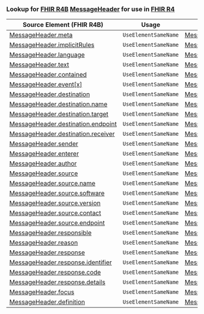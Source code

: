 ### Lookup for [FHIR R4B](https://hl7.org/fhir/R4B/) [MessageHeader](https://hl7.org/fhir/R4B/MessageHeader.html) for use in [FHIR R4](https://hl7.org/fhir/R4/)

| Source Element (FHIR R4B) | Usage | Target |
| -------------- | ----- | ------ |
| [MessageHeader.meta](https://hl7.org/fhir/R4B/MessageHeader.html#resource) | `UseElementSameName` | [MessageHeader.meta](https://hl7.org/fhir/R4/MessageHeader.html#resource) |
| [MessageHeader.implicitRules](https://hl7.org/fhir/R4B/MessageHeader.html#resource) | `UseElementSameName` | [MessageHeader.implicitRules](https://hl7.org/fhir/R4/MessageHeader.html#resource) |
| [MessageHeader.language](https://hl7.org/fhir/R4B/MessageHeader.html#resource) | `UseElementSameName` | [MessageHeader.language](https://hl7.org/fhir/R4/MessageHeader.html#resource) |
| [MessageHeader.text](https://hl7.org/fhir/R4B/MessageHeader.html#resource) | `UseElementSameName` | [MessageHeader.text](https://hl7.org/fhir/R4/MessageHeader.html#resource) |
| [MessageHeader.contained](https://hl7.org/fhir/R4B/MessageHeader.html#resource) | `UseElementSameName` | [MessageHeader.contained](https://hl7.org/fhir/R4/MessageHeader.html#resource) |
| [MessageHeader.event[x]](https://hl7.org/fhir/R4B/MessageHeader.html#resource) | `UseElementSameName` | [MessageHeader.event[x]](https://hl7.org/fhir/R4/MessageHeader.html#resource) |
| [MessageHeader.destination](https://hl7.org/fhir/R4B/MessageHeader.html#resource) | `UseElementSameName` | [MessageHeader.destination](https://hl7.org/fhir/R4/MessageHeader.html#resource) |
| [MessageHeader.destination.name](https://hl7.org/fhir/R4B/MessageHeader.html#resource) | `UseElementSameName` | [MessageHeader.destination.name](https://hl7.org/fhir/R4/MessageHeader.html#resource) |
| [MessageHeader.destination.target](https://hl7.org/fhir/R4B/MessageHeader.html#resource) | `UseElementSameName` | [MessageHeader.destination.target](https://hl7.org/fhir/R4/MessageHeader.html#resource) |
| [MessageHeader.destination.endpoint](https://hl7.org/fhir/R4B/MessageHeader.html#resource) | `UseElementSameName` | [MessageHeader.destination.endpoint](https://hl7.org/fhir/R4/MessageHeader.html#resource) |
| [MessageHeader.destination.receiver](https://hl7.org/fhir/R4B/MessageHeader.html#resource) | `UseElementSameName` | [MessageHeader.destination.receiver](https://hl7.org/fhir/R4/MessageHeader.html#resource) |
| [MessageHeader.sender](https://hl7.org/fhir/R4B/MessageHeader.html#resource) | `UseElementSameName` | [MessageHeader.sender](https://hl7.org/fhir/R4/MessageHeader.html#resource) |
| [MessageHeader.enterer](https://hl7.org/fhir/R4B/MessageHeader.html#resource) | `UseElementSameName` | [MessageHeader.enterer](https://hl7.org/fhir/R4/MessageHeader.html#resource) |
| [MessageHeader.author](https://hl7.org/fhir/R4B/MessageHeader.html#resource) | `UseElementSameName` | [MessageHeader.author](https://hl7.org/fhir/R4/MessageHeader.html#resource) |
| [MessageHeader.source](https://hl7.org/fhir/R4B/MessageHeader.html#resource) | `UseElementSameName` | [MessageHeader.source](https://hl7.org/fhir/R4/MessageHeader.html#resource) |
| [MessageHeader.source.name](https://hl7.org/fhir/R4B/MessageHeader.html#resource) | `UseElementSameName` | [MessageHeader.source.name](https://hl7.org/fhir/R4/MessageHeader.html#resource) |
| [MessageHeader.source.software](https://hl7.org/fhir/R4B/MessageHeader.html#resource) | `UseElementSameName` | [MessageHeader.source.software](https://hl7.org/fhir/R4/MessageHeader.html#resource) |
| [MessageHeader.source.version](https://hl7.org/fhir/R4B/MessageHeader.html#resource) | `UseElementSameName` | [MessageHeader.source.version](https://hl7.org/fhir/R4/MessageHeader.html#resource) |
| [MessageHeader.source.contact](https://hl7.org/fhir/R4B/MessageHeader.html#resource) | `UseElementSameName` | [MessageHeader.source.contact](https://hl7.org/fhir/R4/MessageHeader.html#resource) |
| [MessageHeader.source.endpoint](https://hl7.org/fhir/R4B/MessageHeader.html#resource) | `UseElementSameName` | [MessageHeader.source.endpoint](https://hl7.org/fhir/R4/MessageHeader.html#resource) |
| [MessageHeader.responsible](https://hl7.org/fhir/R4B/MessageHeader.html#resource) | `UseElementSameName` | [MessageHeader.responsible](https://hl7.org/fhir/R4/MessageHeader.html#resource) |
| [MessageHeader.reason](https://hl7.org/fhir/R4B/MessageHeader.html#resource) | `UseElementSameName` | [MessageHeader.reason](https://hl7.org/fhir/R4/MessageHeader.html#resource) |
| [MessageHeader.response](https://hl7.org/fhir/R4B/MessageHeader.html#resource) | `UseElementSameName` | [MessageHeader.response](https://hl7.org/fhir/R4/MessageHeader.html#resource) |
| [MessageHeader.response.identifier](https://hl7.org/fhir/R4B/MessageHeader.html#resource) | `UseElementSameName` | [MessageHeader.response.identifier](https://hl7.org/fhir/R4/MessageHeader.html#resource) |
| [MessageHeader.response.code](https://hl7.org/fhir/R4B/MessageHeader.html#resource) | `UseElementSameName` | [MessageHeader.response.code](https://hl7.org/fhir/R4/MessageHeader.html#resource) |
| [MessageHeader.response.details](https://hl7.org/fhir/R4B/MessageHeader.html#resource) | `UseElementSameName` | [MessageHeader.response.details](https://hl7.org/fhir/R4/MessageHeader.html#resource) |
| [MessageHeader.focus](https://hl7.org/fhir/R4B/MessageHeader.html#resource) | `UseElementSameName` | [MessageHeader.focus](https://hl7.org/fhir/R4/MessageHeader.html#resource) |
| [MessageHeader.definition](https://hl7.org/fhir/R4B/MessageHeader.html#resource) | `UseElementSameName` | [MessageHeader.definition](https://hl7.org/fhir/R4/MessageHeader.html#resource) |
